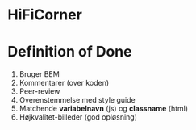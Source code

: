 # HiFiCorner

# Definition of Done
1. Bruger BEM
2. Kommentarer (over koden)
3. Peer-review
4. Overenstemmelse med style guide
5. Matchende **variabelnavn** (js) og **classname** (html)
6. Højkvalitet-billeder (god opløsning)